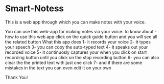 # Smart-Notess
 This is a web app through which you can make notes with your voice.

You can use this web-app for making notes via your voice. to know about - how to use this web app click on the quick guide button and you will see all the related button What this app does 
1- it records your voice 
2- it types your speech 
3- you can copy the auto-typed text 
4- it speaks out your recorded voice 
5- it continuosly captures your when you click on start recording button until you click on the stop recording button 
6- you can also clear the the printed text with just one click 
7- and if there are some mistakes in the text you can even edit it on your own

Thank You!
